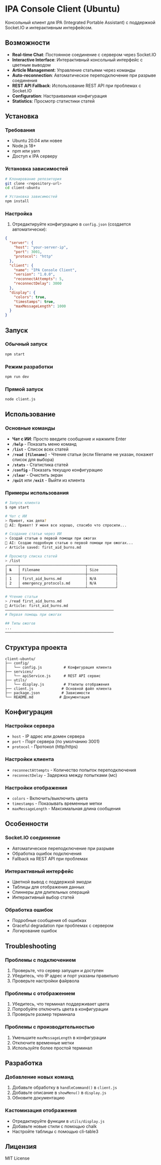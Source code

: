 # IPA Console Client (Ubuntu)

Консольный клиент для IPA (Integrated Portable Assistant) с поддержкой Socket.IO и интерактивным интерфейсом.

## Возможности

- **Real-time Chat**: Постоянное соединение с сервером через Socket.IO
- **Interactive Interface**: Интерактивный консольный интерфейс с цветным выводом
- **Article Management**: Управление статьями через команды
- **Auto-reconnection**: Автоматическое переподключение при разрыве соединения
- **REST API Fallback**: Использование REST API при проблемах с Socket.IO
- **Configuration**: Настраиваемая конфигурация
- **Statistics**: Просмотр статистики статей

## Установка

### Требования

- Ubuntu 20.04 или новее
- Node.js 18+
- npm или yarn
- Доступ к IPA серверу

### Установка зависимостей

```bash
# Клонирование репозитория
git clone <repository-url>
cd client-ubuntu

# Установка зависимостей
npm install
```

### Настройка

1. Отредактируйте конфигурацию в `config.json` (создается автоматически):
```json
{
  "server": {
    "host": "your-server-ip",
    "port": 3001,
    "protocol": "http"
  },
  "client": {
    "name": "IPA Console Client",
    "version": "1.0.0",
    "reconnectAttempts": 5,
    "reconnectDelay": 3000
  },
  "display": {
    "colors": true,
    "timestamps": true,
    "maxMessageLength": 1000
  }
}
```

## Запуск

### Обычный запуск
```bash
npm start
```

### Режим разработки
```bash
npm run dev
```

### Прямой запуск
```bash
node client.js
```

## Использование

### Основные команды

- **Чат с ИИ**: Просто введите сообщение и нажмите Enter
- **`/help`** - Показать меню команд
- **`/list`** - Список всех статей
- **`/read [filename]`** - Чтение статьи (если filename не указан, покажет список для выбора)
- **`/stats`** - Статистика статей
- **`/config`** - Показать текущую конфигурацию
- **`/clear`** - Очистить экран
- **`/quit`** или **`/exit`** - Выйти из клиента

### Примеры использования

```bash
# Запуск клиента
$ npm start

# Чат с ИИ
> Привет, как дела?
🤖 AI: Привет! У меня все хорошо, спасибо что спросили...

# Создание статьи через ИИ
> Создай статью о первой помощи при ожогах
🤖 AI: Создаю подробную статью о первой помощи при ожогах...
✓ Article saved: first_aid_burns.md

# Просмотр списка статей
> /list
┌─────┬──────────────────────────────┬─────────────┐
│ №   │ Filename                     │ Size        │
├─────┼──────────────────────────────┼─────────────┤
│ 1   │ first_aid_burns.md           │ N/A         │
│ 2   │ emergency_protocols.md       │ N/A         │
└─────┴──────────────────────────────┴─────────────┘

# Чтение статьи
> /read first_aid_burns.md
📄 Article: first_aid_burns.md
──────────────────────────────────────────────────
# Первая помощь при ожогах

## Типы ожогов
...
──────────────────────────────────────────────────
```

## Структура проекта

```
client-ubuntu/
├── config/
│   └── config.js          # Конфигурация клиента
├── services/
│   └── apiService.js      # REST API сервис
├── utils/
│   └── display.js         # Утилиты отображения
├── client.js             # Основной файл клиента
├── package.json          # Зависимости
└── README.md            # Документация
```

## Конфигурация

### Настройки сервера
- `host` - IP адрес или домен сервера
- `port` - Порт сервера (по умолчанию 3001)
- `protocol` - Протокол (http/https)

### Настройки клиента
- `reconnectAttempts` - Количество попыток переподключения
- `reconnectDelay` - Задержка между попытками (мс)

### Настройки отображения
- `colors` - Включить/выключить цвета
- `timestamps` - Показывать временные метки
- `maxMessageLength` - Максимальная длина сообщения

## Особенности

### Socket.IO соединение
- Автоматическое переподключение при разрыве
- Обработка ошибок подключения
- Fallback на REST API при проблемах

### Интерактивный интерфейс
- Цветной вывод с поддержкой эмодзи
- Таблицы для отображения данных
- Спиннеры для длительных операций
- Интерактивный выбор статей

### Обработка ошибок
- Подробные сообщения об ошибках
- Graceful degradation при проблемах с сервером
- Логирование ошибок

## Troubleshooting

### Проблемы с подключением
1. Проверьте, что сервер запущен и доступен
2. Убедитесь, что IP адрес и порт указаны правильно
3. Проверьте настройки файрвола

### Проблемы с отображением
1. Убедитесь, что терминал поддерживает цвета
2. Попробуйте отключить цвета в конфигурации
3. Проверьте размер терминала

### Проблемы с производительностью
1. Уменьшите `maxMessageLength` в конфигурации
2. Отключите временные метки
3. Используйте более простой терминал

## Разработка

### Добавление новых команд
1. Добавьте обработку в `handleCommand()` в `client.js`
2. Добавьте описание в `showMenu()` в `display.js`
3. Обновите документацию

### Кастомизация отображения
- Отредактируйте функции в `utils/display.js`
- Добавьте новые стили с помощью chalk
- Настройте таблицы с помощью cli-table3

## Лицензия

MIT License
